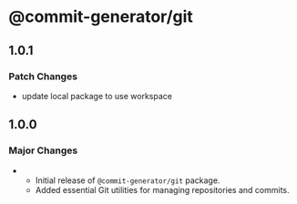# @commit-generator/git

## 1.0.1

### Patch Changes

- update local package to use workspace

## 1.0.0

### Major Changes

- - Initial release of `@commit-generator/git` package.
  - Added essential Git utilities for managing repositories and commits.
